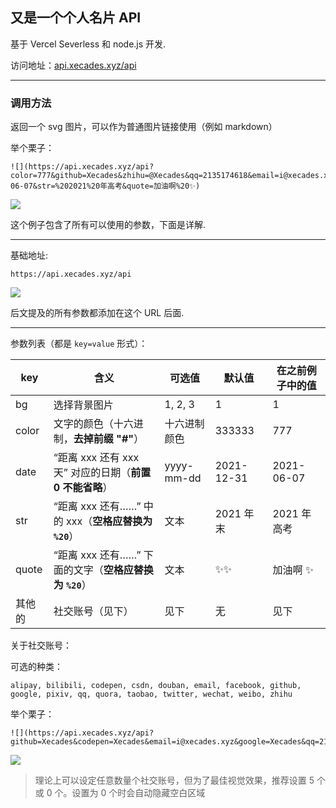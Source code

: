 ## 又是一个个人名片 API

基于 Vercel Severless 和 node.js 开发.

访问地址：[api.xecades.xyz/api](https://api.xecades.xyz/api)

---

### 调用方法

返回一个 svg 图片，可以作为普通图片链接使用（例如 markdown）

举个栗子：

```
![](https://api.xecades.xyz/api?color=777&github=Xecades&zhihu=@Xecades&qq=2135174618&email=i@xecades.xyz&bg=1&date=2021-06-07&str=%202021%20年高考&quote=加油啊%20✨)
```

![](https://api.xecades.xyz/api?color=777&github=Xecades&zhihu=@Xecades&qq=2135174618&email=i@xecades.xyz&bg=1&date=2021-06-07&str=%202021%20年高考&quote=加油啊%20✨)

这个例子包含了所有可以使用的参数，下面是详解.

---

基础地址:

```
https://api.xecades.xyz/api
```

![](https://api.xecades.xyz/api)

后文提及的所有参数都添加在这个 URL 后面.

---

参数列表（都是 `key=value` 形式）：

| key | 含义 | 可选值 | 默认值 | 在之前例子中的值 |
| - | - | - | - | - |
| bg | 选择背景图片 | 1, 2, 3 | 1 | 1 |
| color | 文字的颜色（十六进制，**去掉前缀 "#"**） | 十六进制颜色 | 333333 | 777 |
| date | “距离 xxx 还有 xxx 天” 对应的日期（**前置 0 不能省略**） | yyyy-mm-dd | 2021-12-31 | 2021-06-07 |
| str | “距离 xxx 还有……” 中的 xxx（**空格应替换为 `%20`**） | 文本 | 2021 年末 | 2021 年高考 |
| quote | “距离 xxx 还有……” 下面的文字（**空格应替换为 `%20`**） | 文本 | ✨✨ | 加油啊 ✨ |
| 其他的 | 社交账号（见下） | 见下 | 无 | 见下 |

关于社交账号：

可选的种类：

```
alipay, bilibili, codepen, csdn, douban, email, facebook, github, google, pixiv, qq, quora, taobao, twitter, wechat, weibo, zhihu
```

举个栗子：

```
![](https://api.xecades.xyz/api?github=Xecades&codepen=Xecades&email=i@xecades.xyz&google=Xecades&qq=2135174618)
```

![](https://api.xecades.xyz/api?github=Xecades&codepen=Xecades&email=i@xecades.xyz&google=Xecades&qq=2135174618)

> 理论上可以设定任意数量个社交账号，但为了最佳视觉效果，推荐设置 5 个或 0 个。设置为 0 个时会自动隐藏空白区域